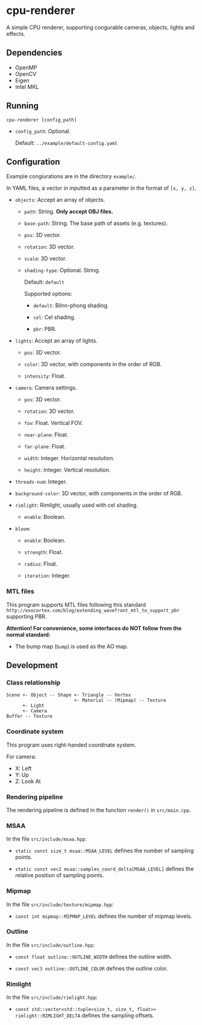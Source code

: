 # cpu-renderer

A simple CPU renderer, supporting congurable cameras, objects, lights and effects.

## Dependencies

- OpenMP
- OpenCV
- Eigen
- Intel MKL

## Running

```
cpu-renderer [config_path]
```

- `config_path`: Optional.

  Default: `../example/default-config.yaml`

## Configuration

Example congiurations are in the directory `example/`.

In YAML files, a vector in inputted as a parameter in the format of `[x, y, z]`.

- `objects`: Accept an array of objects.

  - `path`: String. **Only accept OBJ files.**

  - `base-path`: String. The base path of assets (e.g. textures).

  - `pos`: 3D vector.

  - `rotation`: 3D vector.

  - `scale`: 3D vector.

  - `shading-type`: Optional. String.

    Default: `default`

    Supported options:

    - `default`: Bilnn-phong shading.

    - `cel`: Cel shading.

    - `pbr`: PBR.

- `lights`: Accept an array of lights.

  - `pos`: 3D vector.

  - `color`: 3D vector, with components in the order of RGB.

  - `intensity`: Float.

- `camera`: Camera settings.

  - `pos`: 3D vector.

  - `rotation`: 3D vector.

  - `fov`: Float. Vertical FOV.

  - `near-plane`: Float.

  - `far-plane`: Float.

  - `width`: Integer. Horizontal resolution.

  - `height`: Integer. Vertical resolution.

- `threads-num`: Integer.

- `background-color`: 3D vector, with components in the order of RGB.

- `rimlight`: Rimlight, usually used with cel shading.

  - `enable`: Boolean.

- `bloom`:

  - `enable`: Boolean.

  - `strength`: Float.

  - `radius`: Float.

  - `iteration`: Integer.

### MTL files

This program supports MTL files following this standard `http://exocortex.com/blog/extending_wavefront_mtl_to_support_pbr` supporting PBR.

**Attention! For convenience, some interfaces do NOT follow from the normal standard:**

- The bump map (`bump`) is used as the AO map.

## Development

### Class relationship

```
Scene +- Object -- Shape +- Triangle -- Vertex
                         +- Material -- (Mipmap) -- Texture
      +- Light
      +- Camera
Buffer -- Texture
```

### Coordinate system

This program uses right-handed coordinate system.

For camera:

- X: Left
- Y: Up
- Z: Look At

### Rendering pipeline

The rendering pipeline is defined in the function `render()` in `src/main.cpp`.

### MSAA

In the file `src/include/msaa.hpp`:

- `static const size_t msaa::MSAA_LEVEL` defines the number of sampling points.

- `static const vec2 msaa::samples_coord_delta[MSAA_LEVEL]` defines the relative position of sampling points.

### Mipmap

In the file `src/include/texture/mipmap.hpp`:

- `const int mipmap::MIPMAP_LEVEL` defines the number of mipmap levels.

### Outline

In the file `src/include/outline.hpp`:

- `const float outline::OUTLINE_WIDTH` defines the outline width.

- `const vec3 outline::OUTLINE_COLOR` defines the outline color.

### Rimlight

In the file `src/include/rimlight.hpp`:

- `const std::vector<std::tuple<size_t, size_t, float>> rimlight::RIMLIGHT_DELTA` defines the sampling offsets.